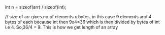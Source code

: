 int n = sizeof(arr) / sizeof(int); 

// size of arr gives no of elements x bytes, in this case 9 elements and 4 bytes of each because int then 9x4=36 which is then divided by bytes of int i.e 4. So,36/4 = 9. This is how we get length of an array